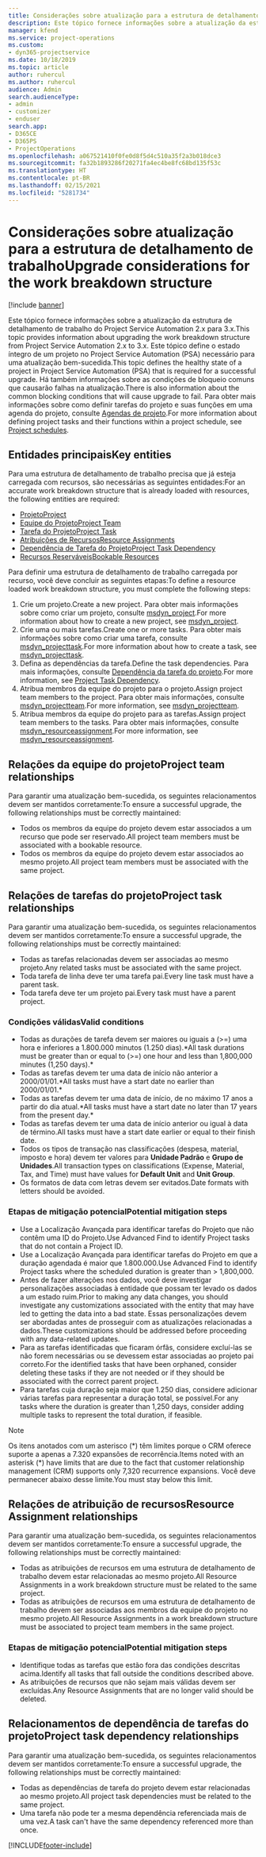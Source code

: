 ```yaml
---
title: Considerações sobre atualização para a estrutura de detalhamento de trabalho
description: Este tópico fornece informações sobre a atualização da estrutura de detalhamento de trabalho do Project Service Automation 2.x para 3.x.
manager: kfend
ms.service: project-operations
ms.custom:
- dyn365-projectservice
ms.date: 10/18/2019
ms.topic: article
author: ruhercul
ms.author: ruhercul
audience: Admin
search.audienceType:
- admin
- customizer
- enduser
search.app:
- D365CE
- D365PS
- ProjectOperations
ms.openlocfilehash: a067521410f0fe0d8f5d4c510a35f2a3b018dce3
ms.sourcegitcommit: fa32b1893286f20271fa4ec4be8fc68bd135f53c
ms.translationtype: HT
ms.contentlocale: pt-BR
ms.lasthandoff: 02/15/2021
ms.locfileid: "5281734"
---
```

# <a name="upgrade-considerations-for-the-work-breakdown-structure"></a><span data-ttu-id="7c1fd-103">Considerações sobre atualização para a estrutura de detalhamento de trabalho</span><span class="sxs-lookup"><span data-stu-id="7c1fd-103">Upgrade considerations for the work breakdown structure</span></span>

[!include [banner](../includes/psa-now-project-operations.md)]

<span data-ttu-id="7c1fd-104">Este tópico fornece informações sobre a atualização da estrutura de detalhamento de trabalho do Project Service Automation 2.x para 3.x.</span><span class="sxs-lookup"><span data-stu-id="7c1fd-104">This topic provides information about upgrading the work breakdown structure from Project Service Automation 2.x to 3.x.</span></span> <span data-ttu-id="7c1fd-105">Este tópico define o estado íntegro de um projeto no Project Service Automation (PSA) necessário para uma atualização bem-sucedida.</span><span class="sxs-lookup"><span data-stu-id="7c1fd-105">This topic defines the healthy state of a project in Project Service Automation (PSA) that is required for a successful upgrade.</span></span> <span data-ttu-id="7c1fd-106">Há também informações sobre as condições de bloqueio comuns que causarão falhas na atualização.</span><span class="sxs-lookup"><span data-stu-id="7c1fd-106">There is also information about the common blocking conditions that will cause upgrade to fail.</span></span> <span data-ttu-id="7c1fd-107">Para obter mais informações sobre como definir tarefas do projeto e suas funções em uma agenda do projeto, consulte [Agendas de projeto](project-creating.md).</span><span class="sxs-lookup"><span data-stu-id="7c1fd-107">For more information about defining project tasks and their functions within a project schedule, see [Project schedules](project-creating.md).</span></span>

## <a name="key-entities"></a><span data-ttu-id="7c1fd-108">Entidades principais</span><span class="sxs-lookup"><span data-stu-id="7c1fd-108">Key entities</span></span>
<span data-ttu-id="7c1fd-109">Para uma estrutura de detalhamento de trabalho precisa que já esteja carregada com recursos, são necessárias as seguintes entidades:</span><span class="sxs-lookup"><span data-stu-id="7c1fd-109">For an accurate work breakdown structure that is already loaded with resources, the following entities are required:</span></span>

- [<span data-ttu-id="7c1fd-110">Projeto</span><span class="sxs-lookup"><span data-stu-id="7c1fd-110">Project</span></span>](https://docs.microsoft.com/dynamics365/customerengagement/on-premises/developer/entities/msdyn_project)
- [<span data-ttu-id="7c1fd-111">Equipe do Projeto</span><span class="sxs-lookup"><span data-stu-id="7c1fd-111">Project Team</span></span>](https://docs.microsoft.com/dynamics365/customerengagement/on-premises/developer/entities/msdyn_projectteam)
- [<span data-ttu-id="7c1fd-112">Tarefa do Projeto</span><span class="sxs-lookup"><span data-stu-id="7c1fd-112">Project Task</span></span>](https://docs.microsoft.com/dynamics365/customerengagement/on-premises/developer/entities/msdyn_projecttask)
- [<span data-ttu-id="7c1fd-113">Atribuições de Recursos</span><span class="sxs-lookup"><span data-stu-id="7c1fd-113">Resource Assignments</span></span>](https://docs.microsoft.com/dynamics365/customerengagement/on-premises/developer/entities/msdyn_resourceassignment)
- [<span data-ttu-id="7c1fd-114">Dependência de Tarefa do Projeto</span><span class="sxs-lookup"><span data-stu-id="7c1fd-114">Project Task Dependency</span></span>](https://docs.microsoft.com/dynamics365/customerengagement/on-premises/developer/entities/msdyn_projecttaskdependency)
- [<span data-ttu-id="7c1fd-115">Recursos Reserváveis</span><span class="sxs-lookup"><span data-stu-id="7c1fd-115">Bookable Resources</span></span>](https://docs.microsoft.com/dynamics365/customerengagement/on-premises/developer/entities/bookableresource)

<span data-ttu-id="7c1fd-116">Para definir uma estrutura de detalhamento de trabalho carregada por recurso, você deve concluir as seguintes etapas:</span><span class="sxs-lookup"><span data-stu-id="7c1fd-116">To define a resource loaded work breakdown structure, you must complete the following steps:</span></span>

1. <span data-ttu-id="7c1fd-117">Crie um projeto.</span><span class="sxs-lookup"><span data-stu-id="7c1fd-117">Create a new project.</span></span> <span data-ttu-id="7c1fd-118">Para obter mais informações sobre como criar um projeto, consulte [msdyn_project](https://docs.microsoft.com/dynamics365/customerengagement/on-premises/developer/entities/msdyn_project).</span><span class="sxs-lookup"><span data-stu-id="7c1fd-118">For more information about how to create a new project, see [msdyn_project](https://docs.microsoft.com/dynamics365/customerengagement/on-premises/developer/entities/msdyn_project).</span></span>
2. <span data-ttu-id="7c1fd-119">Crie uma ou mais tarefas.</span><span class="sxs-lookup"><span data-stu-id="7c1fd-119">Create one or more tasks.</span></span> <span data-ttu-id="7c1fd-120">Para obter mais informações sobre como criar uma tarefa, consulte [msdyn_projecttask](https://docs.microsoft.com/dynamics365/customerengagement/on-premises/developer/entities/msdyn_projecttask).</span><span class="sxs-lookup"><span data-stu-id="7c1fd-120">For more information about how to create a task, see [msdyn_projecttask](https://docs.microsoft.com/dynamics365/customerengagement/on-premises/developer/entities/msdyn_projecttask).</span></span>
3. <span data-ttu-id="7c1fd-121">Defina as dependências da tarefa.</span><span class="sxs-lookup"><span data-stu-id="7c1fd-121">Define the task dependencies.</span></span> <span data-ttu-id="7c1fd-122">Para mais informações, consulte [Dependência da tarefa do projeto](https://docs.microsoft.com/dynamics365/customerengagement/on-premises/developer/entities/msdyn_projecttaskdependency).</span><span class="sxs-lookup"><span data-stu-id="7c1fd-122">For more information, see [Project Task Dependency](https://docs.microsoft.com/dynamics365/customerengagement/on-premises/developer/entities/msdyn_projecttaskdependency).</span></span>
4. <span data-ttu-id="7c1fd-123">Atribua membros da equipe do projeto para o projeto.</span><span class="sxs-lookup"><span data-stu-id="7c1fd-123">Assign project team members to the project.</span></span> <span data-ttu-id="7c1fd-124">Para obter mais informações, consulte [msdyn_projectteam](https://docs.microsoft.com/dynamics365/customerengagement/on-premises/developer/entities/msdyn_projectteam).</span><span class="sxs-lookup"><span data-stu-id="7c1fd-124">For more information, see [msdyn_projectteam](https://docs.microsoft.com/dynamics365/customerengagement/on-premises/developer/entities/msdyn_projectteam).</span></span>
5. <span data-ttu-id="7c1fd-125">Atribua membros da equipe do projeto para as tarefas.</span><span class="sxs-lookup"><span data-stu-id="7c1fd-125">Assign project team members to the tasks.</span></span> <span data-ttu-id="7c1fd-126">Para obter mais informações, consulte [msdyn_resourceassignment](https://docs.microsoft.com/dynamics365/customerengagement/on-premises/developer/entities/msdyn_resourceassignment).</span><span class="sxs-lookup"><span data-stu-id="7c1fd-126">For more information, see [msdyn_resourceassignment](https://docs.microsoft.com/dynamics365/customerengagement/on-premises/developer/entities/msdyn_resourceassignment).</span></span>

## <a name="project-team-relationships"></a><span data-ttu-id="7c1fd-127">Relações da equipe do projeto</span><span class="sxs-lookup"><span data-stu-id="7c1fd-127">Project team relationships</span></span>

<span data-ttu-id="7c1fd-128">Para garantir uma atualização bem-sucedida, os seguintes relacionamentos devem ser mantidos corretamente:</span><span class="sxs-lookup"><span data-stu-id="7c1fd-128">To ensure a successful upgrade, the following relationships must be correctly maintained:</span></span>
- <span data-ttu-id="7c1fd-129">Todos os membros da equipe do projeto devem estar associados a um recurso que pode ser reservado.</span><span class="sxs-lookup"><span data-stu-id="7c1fd-129">All project team members must be associated with a bookable resource.</span></span>
- <span data-ttu-id="7c1fd-130">Todos os membros da equipe do projeto devem estar associados ao mesmo projeto.</span><span class="sxs-lookup"><span data-stu-id="7c1fd-130">All project team members must be associated with the same project.</span></span> 

## <a name="project-task-relationships"></a><span data-ttu-id="7c1fd-131">Relações de tarefas do projeto</span><span class="sxs-lookup"><span data-stu-id="7c1fd-131">Project task relationships</span></span>
<span data-ttu-id="7c1fd-132">Para garantir uma atualização bem-sucedida, os seguintes relacionamentos devem ser mantidos corretamente:</span><span class="sxs-lookup"><span data-stu-id="7c1fd-132">To ensure a successful upgrade, the following relationships must be correctly maintained:</span></span>

- <span data-ttu-id="7c1fd-133">Todas as tarefas relacionadas devem ser associadas ao mesmo projeto.</span><span class="sxs-lookup"><span data-stu-id="7c1fd-133">Any related tasks must be associated with the same project.</span></span>
- <span data-ttu-id="7c1fd-134">Toda tarefa de linha deve ter uma tarefa pai.</span><span class="sxs-lookup"><span data-stu-id="7c1fd-134">Every line task must have a parent task.</span></span>
- <span data-ttu-id="7c1fd-135">Toda tarefa deve ter um projeto pai.</span><span class="sxs-lookup"><span data-stu-id="7c1fd-135">Every task must have a parent project.</span></span>

### <a name="valid-conditions"></a><span data-ttu-id="7c1fd-136">Condições válidas</span><span class="sxs-lookup"><span data-stu-id="7c1fd-136">Valid conditions</span></span>

- <span data-ttu-id="7c1fd-137">Todas as durações de tarefa devem ser maiores ou iguais a (>=) uma hora e inferiores a 1.800.000 minutos (1.250 dias).\*</span><span class="sxs-lookup"><span data-stu-id="7c1fd-137">All task durations must be greater than or equal to (>=) one hour and less than 1,800,000 minutes (1,250 days).\*</span></span>
- <span data-ttu-id="7c1fd-138">Todas as tarefas devem ter uma data de início não anterior a 2000/01/01.\*</span><span class="sxs-lookup"><span data-stu-id="7c1fd-138">All tasks must have a start date no earlier than 2000/01/01.\*</span></span>
- <span data-ttu-id="7c1fd-139">Todas as tarefas devem ter uma data de início, de no máximo 17 anos a partir do dia atual.\*</span><span class="sxs-lookup"><span data-stu-id="7c1fd-139">All tasks must have a start date no later than 17 years from the present day.\*</span></span>
- <span data-ttu-id="7c1fd-140">Todas as tarefas devem ter uma data de início anterior ou igual à data de término.</span><span class="sxs-lookup"><span data-stu-id="7c1fd-140">All tasks must have a start date earlier or equal to their finish date.</span></span>
- <span data-ttu-id="7c1fd-141">Todos os tipos de transação nas classificações (despesa, material, imposto e hora) devem ter valores para **Unidade Padrão** e **Grupo de Unidades**.</span><span class="sxs-lookup"><span data-stu-id="7c1fd-141">All transaction types on classifications (Expense, Material, Tax, and Time) must have values for **Default Unit** and **Unit Group**.</span></span>
- <span data-ttu-id="7c1fd-142">Os formatos de data com letras devem ser evitados.</span><span class="sxs-lookup"><span data-stu-id="7c1fd-142">Date formats with letters should be avoided.</span></span>

### <a name="potential-mitigation-steps"></a><span data-ttu-id="7c1fd-143">Etapas de mitigação potencial</span><span class="sxs-lookup"><span data-stu-id="7c1fd-143">Potential mitigation steps</span></span>
- <span data-ttu-id="7c1fd-144">Use a Localização Avançada para identificar tarefas do Projeto que não contêm uma ID do Projeto.</span><span class="sxs-lookup"><span data-stu-id="7c1fd-144">Use Advanced Find to identify Project tasks that do not contain a Project ID.</span></span>
- <span data-ttu-id="7c1fd-145">Use a Localização Avançada para identificar tarefas do Projeto em que a duração agendada é maior que 1.800.000.</span><span class="sxs-lookup"><span data-stu-id="7c1fd-145">Use Advanced Find to identify Project tasks where the scheduled duration is greater than > 1,800,000.</span></span>
- <span data-ttu-id="7c1fd-146">Antes de fazer alterações nos dados, você deve investigar personalizações associadas à entidade que possam ter levado os dados a um estado ruim.</span><span class="sxs-lookup"><span data-stu-id="7c1fd-146">Prior to making any data changes, you should investigate any customizations associated with the entity that may have led to getting the data into a bad state.</span></span> <span data-ttu-id="7c1fd-147">Essas personalizações devem ser abordadas antes de prosseguir com as atualizações relacionadas a dados.</span><span class="sxs-lookup"><span data-stu-id="7c1fd-147">These customizations should be addressed before proceeding with any data-related updates.</span></span>
- <span data-ttu-id="7c1fd-148">Para as tarefas identificadas que ficaram órfãs, considere excluí-las se não forem necessárias ou se devessem estar associadas ao projeto pai correto.</span><span class="sxs-lookup"><span data-stu-id="7c1fd-148">For the identified tasks that have been orphaned, consider deleting these tasks if they are not needed or if they should be associated with the correct parent project.</span></span>
- <span data-ttu-id="7c1fd-149">Para tarefas cuja duração seja maior que 1.250 dias, considere adicionar várias tarefas para representar a duração total, se possível.</span><span class="sxs-lookup"><span data-stu-id="7c1fd-149">For any tasks where the duration is greater than 1,250 days, consider adding multiple tasks to represent the total duration, if feasible.</span></span>

> [!NOTE]
> <span data-ttu-id="7c1fd-150">Os itens anotados com um asterisco (\*) têm limites porque o CRM oferece suporte a apenas a 7.320 expansões de recorrência.</span><span class="sxs-lookup"><span data-stu-id="7c1fd-150">Items noted with an asterisk (\*) have limits that are due to the fact that customer relationship management (CRM) supports only 7,320 recurrence expansions.</span></span> <span data-ttu-id="7c1fd-151">Você deve permanecer abaixo desse limite.</span><span class="sxs-lookup"><span data-stu-id="7c1fd-151">You must stay below this limit.</span></span>

## <a name="resource-assignment-relationships"></a><span data-ttu-id="7c1fd-152">Relações de atribuição de recursos</span><span class="sxs-lookup"><span data-stu-id="7c1fd-152">Resource Assignment relationships</span></span>
<span data-ttu-id="7c1fd-153">Para garantir uma atualização bem-sucedida, os seguintes relacionamentos devem ser mantidos corretamente:</span><span class="sxs-lookup"><span data-stu-id="7c1fd-153">To ensure a successful upgrade, the following relationships must be correctly maintained:</span></span>

- <span data-ttu-id="7c1fd-154">Todas as atribuições de recursos em uma estrutura de detalhamento de trabalho devem estar relacionadas ao mesmo projeto.</span><span class="sxs-lookup"><span data-stu-id="7c1fd-154">All Resource Assignments in a work breakdown structure must be related to the same project.</span></span>
- <span data-ttu-id="7c1fd-155">Todas as atribuições de recursos em uma estrutura de detalhamento de trabalho devem ser associadas aos membros da equipe do projeto no mesmo projeto.</span><span class="sxs-lookup"><span data-stu-id="7c1fd-155">All Resource Assignments in a work breakdown structure must be associated to project team members in the same project.</span></span>

### <a name="potential-mitigation-steps"></a><span data-ttu-id="7c1fd-156">Etapas de mitigação potencial</span><span class="sxs-lookup"><span data-stu-id="7c1fd-156">Potential mitigation steps</span></span>
- <span data-ttu-id="7c1fd-157">Identifique todas as tarefas que estão fora das condições descritas acima.</span><span class="sxs-lookup"><span data-stu-id="7c1fd-157">Identify all tasks that fall outside the conditions described above.</span></span>  
- <span data-ttu-id="7c1fd-158">As atribuições de recursos que não sejam mais válidas devem ser excluídas.</span><span class="sxs-lookup"><span data-stu-id="7c1fd-158">Any Resource Assignments that are no longer valid should be deleted.</span></span>

## <a name="project-task-dependency-relationships"></a><span data-ttu-id="7c1fd-159">Relacionamentos de dependência de tarefas do projeto</span><span class="sxs-lookup"><span data-stu-id="7c1fd-159">Project task dependency relationships</span></span>
<span data-ttu-id="7c1fd-160">Para garantir uma atualização bem-sucedida, os seguintes relacionamentos devem ser mantidos corretamente:</span><span class="sxs-lookup"><span data-stu-id="7c1fd-160">To ensure a successful upgrade, the following relationships must be correctly maintained:</span></span>

- <span data-ttu-id="7c1fd-161">Todas as dependências de tarefa do projeto devem estar relacionadas ao mesmo projeto.</span><span class="sxs-lookup"><span data-stu-id="7c1fd-161">All project task dependencies must be related to the same project.</span></span>
- <span data-ttu-id="7c1fd-162">Uma tarefa não pode ter a mesma dependência referenciada mais de uma vez.</span><span class="sxs-lookup"><span data-stu-id="7c1fd-162">A task can't have the same dependency referenced more than once.</span></span>


[!INCLUDE[footer-include](../includes/footer-banner.md)]